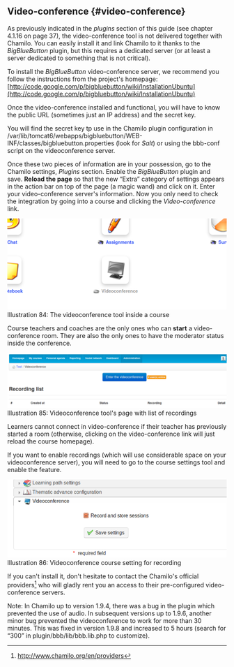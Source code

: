 ## Video-conference {#video-conference}

As previously indicated in the _plugins_ section of this guide (see chapter 4.1.16 on page 37), the video-conference tool is not delivered together with Chamilo. You can easily install it and link Chamilo to it thanks to the _BigBlueButton_ plugin, but this requires a dedicated server (or at least a server dedicated to something that is not critical).

To install the _BigBlueButton_ video-conference server, we recommend you follow the instructions from the project&#039;s homepage: [http://code.google.com/p/bigbluebutton/wiki/InstallationUbuntu](http://code.google.com/p/bigbluebutton/wiki/InstallationUbuntu)

Once the video-conference installed and functional, you will have to know the public URL (sometimes just an IP address) and the secret key.

You will find the secret key tp use in the Chamilo plugin configuration in /var/lib/tomcat6/webapps/bigbluebutton/WEB-INF/classes/bigbluebutton.properties (look for _Salt_) or using the bbb-conf script on the videoconference server.

Once these two pieces of information are in your possession, go to the Chamilo settings, _Plugins_ section. Enable the _BigBlueButton_ plugin and save. **Reload the page** so that the new “Extra” category of settings appears in the action bar on top of the page (a magic wand) and click on it. Enter your video-conference server&#039;s information. Now you only need to check the integration by going into a course and clicking the _Video-conference_ link.

![](../assets/images48.png)Illustration 84: The videoconference tool inside a course

Course teachers and coaches are the only ones who can **start** a video-conference room. They are also the only ones to have the moderator status inside the conference.

![](../assets/images62.png)Illustration 85: Videoconference tool&#039;s page with list of recordings

Learners cannot connect in video-conference if their teacher has previously started a room (otherwise, clicking on the video-conference link will just reload the course homepage).

If you want to enable recordings (which will use considerable space on your videoconference server), you will need to go to the course settings tool and enable the feature.

![](../assets/images63.png)Illustration 86: Videoconference course setting for recording

If you can&#039;t install it, don&#039;t hesitate to contact the Chamilo&#039;s official providers[^19] who will gladly rent you an access to their pre-configured video-conference servers.

Note: In Chamilo up to version 1.9.4, there was a bug in the plugin which prevented the use of audio. In subsequent versions up to 1.9.6, another minor bug prevented the videoconference to work for more than 30 minutes. This was fixed in version 1.9.8 and increased to 5 hours (search for “300” in plugin/bbb/lib/bbb.lib.php to customize).

[^19]: http://www.chamilo.org/en/providers